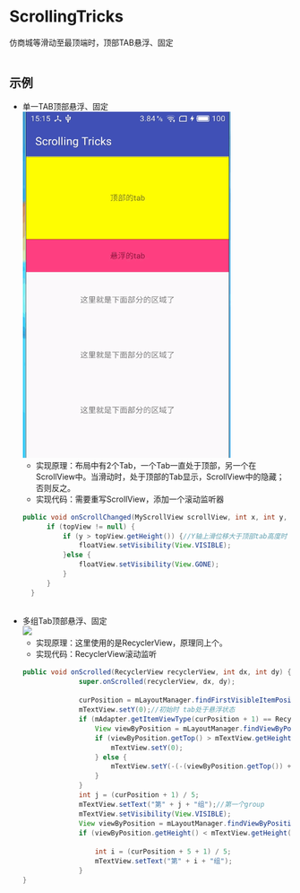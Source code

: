 # ScrollingTricks<BR>
  仿商城等滑动至最顶端时，顶部TAB悬浮、固定<BR><BR>
## 示例
* 单一TAB顶部悬浮、固定<br>
  ![](https://github.com/PuppetZ/ScrollingTricks/blob/master/art/2.gif?raw=true)<br>
  * 实现原理：布局中有2个Tab，一个Tab一直处于顶部，另一个在ScrollView中。当滑动时，处于顶部的Tab显示，ScrollView中的隐藏；否则反之。<br>
  * 实现代码：需要重写ScrollView，添加一个滚动监听器<br>
  ```Java
  public void onScrollChanged(MyScrollView scrollView, int x, int y, int oldx, int oldy) {
        if (topView != null) {
            if (y > topView.getHeight()) {//Y轴上滑位移大于顶部tab高度时
                floatView.setVisibility(View.VISIBLE);
            }else {
                floatView.setVisibility(View.GONE);
            }
        }
    }
    ```
    <br>
* 多组Tab顶部悬浮、固定<br>
  ![](https://github.com/PuppetZ/ScrollingTricks/blob/master/art/4.gif?raw=true)<br>
  * 实现原理：这里使用的是RecyclerView，原理同上个。<br>
  * 实现代码：RecyclerView滚动监听<br>
  ```Java
  public void onScrolled(RecyclerView recyclerView, int dx, int dy) {
                super.onScrolled(recyclerView, dx, dy);

                curPosition = mLayoutManager.findFirstVisibleItemPosition();
                mTextView.setY(0);//初始时 tab处于悬浮状态
                if (mAdapter.getItemViewType(curPosition + 1) == RecyclerViewAdapter.TYPE_GROUP) {
                    View viewByPosition = mLayoutManager.findViewByPosition(curPosition + 1);
                    if (viewByPosition.getTop() > mTextView.getHeight()) {//判断tab悬浮时的条件
                        mTextView.setY(0);
                    } else {
                        mTextView.setY(-(-(viewByPosition.getTop()) + mTextView.getHeight()));
                    }
                }
                int j = (curPosition + 1) / 5;
                mTextView.setText("第" + j + "组");//第一个group
                mTextView.setVisibility(View.VISIBLE);
                View viewByPosition = mLayoutManager.findViewByPosition(curPosition + 1 + 5);//下一个group
                if (viewByPosition.getHeight() < mTextView.getHeight()) {

                    int i = (curPosition + 5 + 1) / 5;
                    mTextView.setText("第" + i + "组");
                }
  }
  ```
  <br>
  
